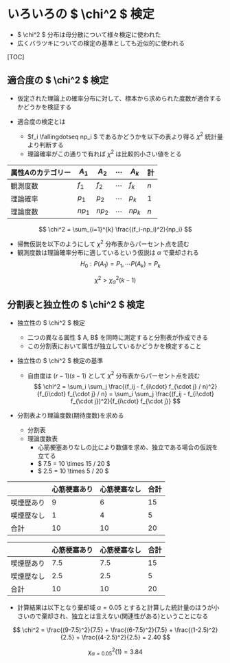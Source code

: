 # いろいろの $ \chi^2 $ 検定

- $ \chi^2 $ 分布は母分散について様々検定に使われた
- 広くバラツキについての検定の基準としても近似的に使われる

[TOC]

## 適合度の $ \chi^2 $ 検定

- 仮定された理論上の確率分布に対して、標本から求められた度数が適合するかどうかを検証する

- 適合度の検定とは
  - $f_i \fallingdotseq np_i $ であるかどうかを以下の表より得る $\chi^2$ 統計量より判断する
  - 理論確率がこの通りで有れば $\chi^2$ は比較的小さい値をとる

| 属性$A$のカテゴリー | $A_1$  | $A_2$  | $\cdots$ | $A_k$  | 計  |
| ------------------- | ------ | ------ | -------- | ------ | --- |
| 観測度数            | $f_1$  | $f_2$  | $\cdots$ | $f_k$  | $n$ |
| 理論確率            | $p_1$  | $p_2$  | $\cdots$ | $p_k$  | $1$ |
| 理論度数            | $np_1$ | $np_2$ | $\cdots$ | $np_k$ | $n$ |

$$ \chi^2 = \sum_{i=1}^{k} \frac{(f_i-np_i)^2}{np_i} $$


- 帰無仮説を以下のようにして $\chi^2$ 分布表からパーセント点を読む
- 観測度数は理論確率分布に適しているという仮説は $\alpha$ で棄却される
$$ H_0 : P(A_1)=P_1, \cdots P(A_k)=P_k $$

$$  \chi^2 \gt \chi^2_{\alpha}(k-1) $$

## 分割表と独立性の $ \chi^2 $ 検定

- 独立性の $ \chi^2 $ 検定
  - 二つの異なる属性 $ A, B$ を同時に測定すると分割表が作成できる
  - この分割表において属性が独立しているかどうかを検定すること

- 独立性の $ \chi^2 $ 検定の基準
  - 自由度は $(r-1)(s-1)$ として $\chi^2$ 分布表からパーセント点を読む
$$ \chi^2 = \sum_i \sum_j \frac{(f_ij - f_{i\cdot} f_{\cdot j} / n)^2}{f_{i\cdot} f_{\cdot j} / n} = \sum_i \sum_j \frac{(f_ij - f_{i\cdot} f_{\cdot j})^2}{f_{i\cdot} f_{\cdot j}} $$

- 分割表より理論度数(期待度数)を求める
  - 分割表
  - 理論度数表
    - 心筋梗塞ありなしの比により数値を求め、独立である場合の仮説を立てる
    - $ 7.5 = 10 \times 15 / 20 $ 
    - $ 2.5 = 10 \times 5 / 20 $ 

|            | 心筋梗塞あり | 心筋梗塞なし | 合計 |
| ---------- | ------------ | ------------ | ---- |
| 喫煙歴あり | 9            | 6            | 15   |
| 喫煙歴なし | 1            | 4            | 5    |
| 合計       | 10           | 10           | 20   |

|            | 心筋梗塞あり | 心筋梗塞なし | 合計 |
| ---------- | ------------ | ------------ | ---- |
| 喫煙歴あり | 7.5          | 7.5          | 15   |
| 喫煙歴なし | 2.5          | 2.5          | 5    |
| 合計       | 10           | 10           | 20   |

- 計算結果は以下となり棄却域 $\alpha = 0.05$ とすると計算した統計量のほうが小さいので棄却され、独立とは言えない(関連性がある)ということになる

$$ \chi^2 = \frac{(9-7.5)^2}{7.5} + \frac{(6-7.5)^2}{7.5} + \frac{(1-2.5)^2}{2.5} + \frac{(4-2.5)^2}{2.5} = 2.40 $$

$$ \chi^2_{\alpha=0.05}(1) = 3.84 $$